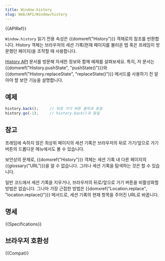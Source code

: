 ```yaml
---
title: Window.history
slug: Web/API/Window/history
---
```

{{APIRef}}

`Window.history` 읽기 전용 속성은 {{domxref("History")}} 객체로의 참조를 반환합니다. History 객체는 브라우저의 세션 기록(현재 페이지를 불러온 탭 혹은 프레임이 방문했던 페이지)을 조작할 때 사용합니다.

[History API](/ko/docs/Web/API/History_API) 문서를 방문해 자세한 정보와 함께 예제를 살펴보세요. 특히, 저 문서는 {{domxref("History.pushState", "pushState()")}}와 {{domxref("History.replaceState", "replaceState()")}} 메서드를 사용하기 전 알아야 할 보안 기능을 설명합니다.

## 예제

```js
history.back();     // 뒤로 가기 버튼 클릭과 동일
history.go(-1);     // history.back()과 동일
```

## 참고

프레임에 속하지 않은 최상위 페이지의 세션 기록은 브라우저의 뒤로 가기/앞으로 가기 버튼의 드롭다운 메뉴에서도 볼 수 있습니다.

보안상의 문제로, {{domxref("History")}} 객체는 세션 기록 내 다른 페이지의 {{glossary("URL")}}을 알 수 없습니다. 그러나 세션 기록을 탐색하는 것은 할 수 있습니다.

일반 코드에서 세션 기록을 지우거나, 브라우저의 뒤로/앞으로 가기 버튼을 비활성화할 방법은 없습니다. 그나마 가장 근접한 방법은 {{domxref("Location.replace", "location.replace()")}} 메서드로, 세션 기록의 현재 항목을 주어진 URL로 바꿉니다.

## 명세

{{Specifications}}

## 브라우저 호환성

{{Compat}}
